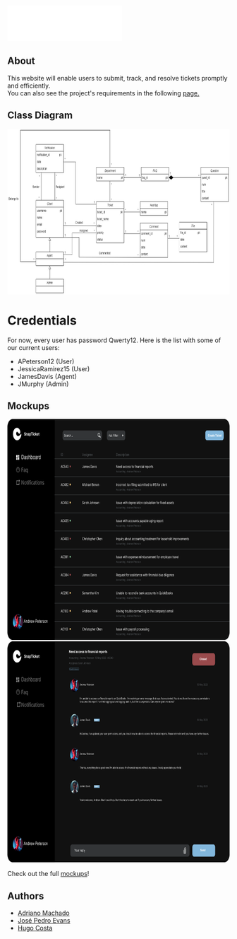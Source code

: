<img src="docs\SnapTicket_logo.png" height="80">

## About
This website will enable users to submit, track, and resolve tickets promptly and efficiently. <br>
You can also see the project's requirements in the following <a href="https://web.fe.up.pt/~arestivo/page/courses/ltw/project/">page.</a>

## Class Diagram
<img src="docs\Database_uml.jpg" height="375">

# Credentials
For now, every user has password Qwerty12. Here is the list  with some of our current users:
- APeterson12 (User)
- JessicaRamirez15 (User)
- JamesDavis (Agent)
- JMurphy (Admin)

## Mockups
<img src="docs\Mockup_Dashboard.png" height="500"> <img src="docs\Mockup_Ticket.png" height="500">

Check out the full <a href="https://www.figma.com/file/uDBj08hPKx92RlbTRj0ScS/LTW---Ticket?node-id=0%3A1&t=4C9HZdWOnx5rpN5W-1">mockups</a>!

## Authors
- <a href="github.com/Adriano-7">Adriano Machado</a>
- <a href="github.com/Evans2424">José Pedro Evans</a>
- <a href="https://github.com/Hmgc2002">Hugo Costa</a>
